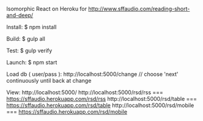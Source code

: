 
Isomorphic React on Heroku for http://www.sffaudio.com/reading-short-and-deep/

Install:
    $ npm install

Build:
    $ gulp all

Test:
    $ gulp verify

Launch:
    $ npm start

Load db ( user/pass ):
    http://localhost:5000/change    // choose 'next' continuously until back at change

View:
    http://localhost:5000/
    http://localhost:5000/rsd/rss    === https://sffaudio.herokuapp.com/rsd/rss
    http://localhost:5000/rsd/table  === https://sffaudio.herokuapp.com/rsd/table
    http://localhost:5000/rsd/mobile === https://sffaudio.herokuapp.com/rsd/mobile


